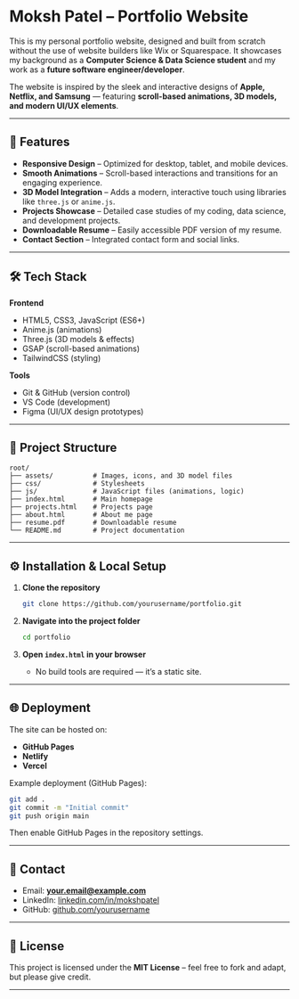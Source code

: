 # Moksh Patel – Portfolio Website

This is my personal portfolio website, designed and built from scratch without the use of website builders like Wix or Squarespace.
It showcases my background as a **Computer Science & Data Science student** and my work as a **future software engineer/developer**.

The website is inspired by the sleek and interactive designs of **Apple, Netflix, and Samsung** — featuring **scroll-based animations, 3D models, and modern UI/UX elements**.

---

## 🚀 Features

* **Responsive Design** – Optimized for desktop, tablet, and mobile devices.
* **Smooth Animations** – Scroll-based interactions and transitions for an engaging experience.
* **3D Model Integration** – Adds a modern, interactive touch using libraries like `three.js` or `anime.js`.
* **Projects Showcase** – Detailed case studies of my coding, data science, and development projects.
* **Downloadable Resume** – Easily accessible PDF version of my resume.
* **Contact Section** – Integrated contact form and social links.

---

## 🛠️ Tech Stack

**Frontend**

* HTML5, CSS3, JavaScript (ES6+)
* Anime.js (animations)
* Three.js (3D models & effects)
* GSAP (scroll-based animations)
* TailwindCSS (styling)

**Tools**

* Git & GitHub (version control)
* VS Code (development)
* Figma (UI/UX design prototypes)

---

## 📂 Project Structure

```
root/
├── assets/          # Images, icons, and 3D model files
├── css/             # Stylesheets
├── js/              # JavaScript files (animations, logic)
├── index.html       # Main homepage
├── projects.html    # Projects page
├── about.html       # About me page
├── resume.pdf       # Downloadable resume
└── README.md        # Project documentation
```

---

## ⚙️ Installation & Local Setup

1. **Clone the repository**

   ```bash
   git clone https://github.com/yourusername/portfolio.git
   ```
2. **Navigate into the project folder**

   ```bash
   cd portfolio
   ```
3. **Open `index.html` in your browser**

   * No build tools are required — it’s a static site.

---

## 🌐 Deployment

The site can be hosted on:

* **GitHub Pages**
* **Netlify**
* **Vercel**

Example deployment (GitHub Pages):

```bash
git add .
git commit -m "Initial commit"
git push origin main
```

Then enable GitHub Pages in the repository settings.

---

## 📧 Contact

* Email: **[your.email@example.com](mailto:your.email@example.com)**
* LinkedIn: [linkedin.com/in/mokshpatel](#)
* GitHub: [github.com/yourusername](#)

---

## 📜 License

This project is licensed under the **MIT License** – feel free to fork and adapt, but please give credit.

---

